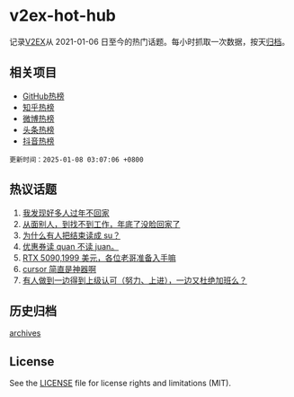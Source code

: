 # v2ex-hot-hub

 记录[V2EX](https://www.v2ex.com/)从 2021-01-06 日至今的热门话题。每小时抓取一次数据，按天[归档](archives)。
 
 ## 相关项目

- [GitHub热榜](https://github.com/snaildev/github-hot-hub)
- [知乎热榜](https://github.com/snaildev/zhihu-hot-hub)
- [微博热榜](https://github.com/snaildev/weibo-hot-hub)
- [头条热榜](https://github.com/snaildev/toutiao-hot-hub)
- [抖音热榜](https://github.com/snaildev/douyin-hot-hub)


 `更新时间：2025-01-08 03:07:06 +0800`

## 热议话题

1. [我发现好多人过年不回家](https://www.v2ex.com/t/1103078)
1. [从面别人，到找不到工作，年底了没脸回家了](https://www.v2ex.com/t/1103047)
1. [为什么有人把结束读成 su？](https://www.v2ex.com/t/1103072)
1. [优惠券读 quan 不读 juan。](https://www.v2ex.com/t/1103101)
1. [RTX 5090,1999 美元，各位老哥准备入手嘛](https://www.v2ex.com/t/1103140)
1. [cursor 简直是神器啊](https://www.v2ex.com/t/1103090)
1. [有人做到一边得到上级认可（努力、上进），一边又杜绝加班么？](https://www.v2ex.com/t/1103091)

## 历史归档

[archives](archives)

## License

See the [LICENSE](LICENSE) file for license rights and limitations (MIT).
